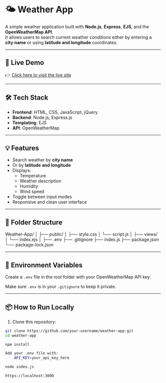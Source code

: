 # 🌤️ Weather App

A simple weather application built with **Node.js**, **Express**, **EJS**, and the **OpenWeatherMap API**.  
It allows users to search current weather conditions either by entering a **city name** or using **latitude and longitude** coordinates.

---

## 🚀 Live Demo

👉 [Click here to visit the live site]([https://your-deployment-link.com](https://weather-app-u7wy.onrender.com))

---

## 🛠 Tech Stack

- **Frontend**: HTML, CSS, JavaScript, jQuery
- **Backend**: Node.js, Express.js
- **Templating**: EJS
- **API**: OpenWeatherMap

---

## 💡 Features

- Search weather by **city name**
- Or by **latitude and longitude**
- Displays:
  - Temperature
  - Weather description
  - Humidity
  - Wind speed
- Toggle between input modes
- Responsive and clean user interface

---

## 📁 Folder Structure

Weather-App/
│
├── public/
│ ├── style.css
│ └── script.js
│
├── views/
│ └── index.ejs
│
├── .env
├── .gitignore
├── index.js
├── package.json
└── package-lock.json


---

## 🔐 Environment Variables

Create a `.env` file in the root folder with your OpenWeatherMap API key:

Make sure `.env` is in your `.gitignore` to keep it private.

---

## 📦 How to Run Locally

1. Clone this repository:

```bash
git clone https://github.com/your-username/weather-app.git
cd weather-app

npm install

Add your .env file with:
    API_KEY=your_api_key_here

node index.js

https://localhost:3000
